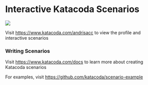 # Interactive Katacoda Scenarios

[![](http://shields.katacoda.com/katacoda/andrisacc/count.svg)](https://www.katacoda.com/andrisacc "Get your profile on Katacoda.com")

Visit https://www.katacoda.com/andrisacc to view the profile and interactive scenarios

### Writing Scenarios
Visit https://www.katacoda.com/docs to learn more about creating Katacoda scenarios

For examples, visit https://github.com/katacoda/scenario-example
